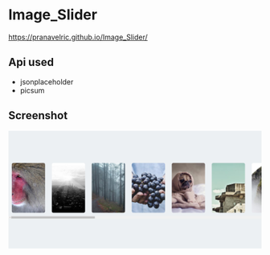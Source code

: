 # Image_Slider

https://pranavelric.github.io/Image_Slider/

## Api used 
- jsonplaceholder
- picsum


## Screenshot

<img src="screenshot.png"/>
